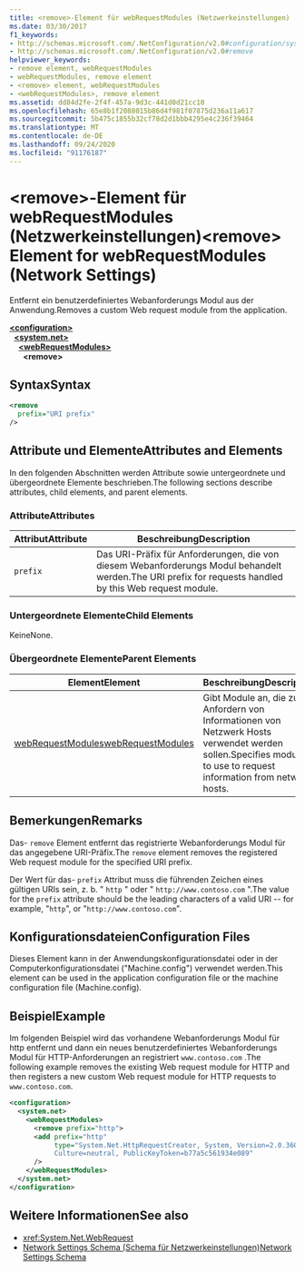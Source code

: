 ```yaml
---
title: <remove>-Element für webRequestModules (Netzwerkeinstellungen)
ms.date: 03/30/2017
f1_keywords:
- http://schemas.microsoft.com/.NetConfiguration/v2.0#configuration/system.net/webRequestModules/remove
- http://schemas.microsoft.com/.NetConfiguration/v2.0#remove
helpviewer_keywords:
- remove element, webRequestModules
- webRequestModules, remove element
- <remove> element, webRequestModules
- <webRequestModules>, remove element
ms.assetid: dd84d2fe-2f4f-457a-9d3c-441d0d21cc10
ms.openlocfilehash: 65e8b1f2088015b86d4f981f07875d236a11a617
ms.sourcegitcommit: 5b475c1855b32cf78d2d1bbb4295e4c236f39464
ms.translationtype: MT
ms.contentlocale: de-DE
ms.lasthandoff: 09/24/2020
ms.locfileid: "91176187"
---
```

# <a name="remove-element-for-webrequestmodules-network-settings"></a><span data-ttu-id="e29ec-102">\<remove>-Element für webRequestModules (Netzwerkeinstellungen)</span><span class="sxs-lookup"><span data-stu-id="e29ec-102">\<remove> Element for webRequestModules (Network Settings)</span></span>

<span data-ttu-id="e29ec-103">Entfernt ein benutzerdefiniertes Webanforderungs Modul aus der Anwendung.</span><span class="sxs-lookup"><span data-stu-id="e29ec-103">Removes a custom Web request module from the application.</span></span>  
  
[**\<configuration>**](../configuration-element.md)\
&nbsp;&nbsp;[**\<system.net>**](system-net-element-network-settings.md)\
&nbsp;&nbsp;&nbsp;&nbsp;[**\<webRequestModules>**](webrequestmodules-element-network-settings.md)\
&nbsp;&nbsp;&nbsp;&nbsp;&nbsp;&nbsp;**\<remove>**
  
## <a name="syntax"></a><span data-ttu-id="e29ec-104">Syntax</span><span class="sxs-lookup"><span data-stu-id="e29ec-104">Syntax</span></span>  
  
```xml  
<remove
  prefix="URI prefix"
/>  
```  
  
## <a name="attributes-and-elements"></a><span data-ttu-id="e29ec-105">Attribute und Elemente</span><span class="sxs-lookup"><span data-stu-id="e29ec-105">Attributes and Elements</span></span>  

 <span data-ttu-id="e29ec-106">In den folgenden Abschnitten werden Attribute sowie untergeordnete und übergeordnete Elemente beschrieben.</span><span class="sxs-lookup"><span data-stu-id="e29ec-106">The following sections describe attributes, child elements, and parent elements.</span></span>  
  
### <a name="attributes"></a><span data-ttu-id="e29ec-107">Attribute</span><span class="sxs-lookup"><span data-stu-id="e29ec-107">Attributes</span></span>  
  
|<span data-ttu-id="e29ec-108">**Attribut**</span><span class="sxs-lookup"><span data-stu-id="e29ec-108">**Attribute**</span></span>|<span data-ttu-id="e29ec-109">**Beschreibung**</span><span class="sxs-lookup"><span data-stu-id="e29ec-109">**Description**</span></span>|  
|-------------------|---------------------|  
|`prefix`|<span data-ttu-id="e29ec-110">Das URI-Präfix für Anforderungen, die von diesem Webanforderungs Modul behandelt werden.</span><span class="sxs-lookup"><span data-stu-id="e29ec-110">The URI prefix for requests handled by this Web request module.</span></span>|  
  
### <a name="child-elements"></a><span data-ttu-id="e29ec-111">Untergeordnete Elemente</span><span class="sxs-lookup"><span data-stu-id="e29ec-111">Child Elements</span></span>  

 <span data-ttu-id="e29ec-112">Keine</span><span class="sxs-lookup"><span data-stu-id="e29ec-112">None.</span></span>  
  
### <a name="parent-elements"></a><span data-ttu-id="e29ec-113">Übergeordnete Elemente</span><span class="sxs-lookup"><span data-stu-id="e29ec-113">Parent Elements</span></span>  
  
|<span data-ttu-id="e29ec-114">**Element**</span><span class="sxs-lookup"><span data-stu-id="e29ec-114">**Element**</span></span>|<span data-ttu-id="e29ec-115">**Beschreibung**</span><span class="sxs-lookup"><span data-stu-id="e29ec-115">**Description**</span></span>|  
|-----------------|---------------------|  
|[<span data-ttu-id="e29ec-116">webRequestModules</span><span class="sxs-lookup"><span data-stu-id="e29ec-116">webRequestModules</span></span>](webrequestmodules-element-network-settings.md)|<span data-ttu-id="e29ec-117">Gibt Module an, die zum Anfordern von Informationen von Netzwerk Hosts verwendet werden sollen.</span><span class="sxs-lookup"><span data-stu-id="e29ec-117">Specifies modules to use to request information from network hosts.</span></span>|  
  
## <a name="remarks"></a><span data-ttu-id="e29ec-118">Bemerkungen</span><span class="sxs-lookup"><span data-stu-id="e29ec-118">Remarks</span></span>  

 <span data-ttu-id="e29ec-119">Das- `remove` Element entfernt das registrierte Webanforderungs Modul für das angegebene URI-Präfix.</span><span class="sxs-lookup"><span data-stu-id="e29ec-119">The `remove` element removes the registered Web request module for the specified URI prefix.</span></span>  
  
 <span data-ttu-id="e29ec-120">Der Wert für das- `prefix` Attribut muss die führenden Zeichen eines gültigen URIs sein, z. b. " `http` " oder " `http://www.contoso.com` ".</span><span class="sxs-lookup"><span data-stu-id="e29ec-120">The value for the `prefix` attribute should be the leading characters of a valid URI -- for example, "`http`", or "`http://www.contoso.com`".</span></span>  
  
## <a name="configuration-files"></a><span data-ttu-id="e29ec-121">Konfigurationsdateien</span><span class="sxs-lookup"><span data-stu-id="e29ec-121">Configuration Files</span></span>  

 <span data-ttu-id="e29ec-122">Dieses Element kann in der Anwendungskonfigurationsdatei oder in der Computerkonfigurationsdatei ("Machine.config") verwendet werden.</span><span class="sxs-lookup"><span data-stu-id="e29ec-122">This element can be used in the application configuration file or the machine configuration file (Machine.config).</span></span>  
  
## <a name="example"></a><span data-ttu-id="e29ec-123">Beispiel</span><span class="sxs-lookup"><span data-stu-id="e29ec-123">Example</span></span>  

<span data-ttu-id="e29ec-124">Im folgenden Beispiel wird das vorhandene Webanforderungs Modul für http entfernt und dann ein neues benutzerdefiniertes Webanforderungs Modul für HTTP-Anforderungen an registriert `www.contoso.com` .</span><span class="sxs-lookup"><span data-stu-id="e29ec-124">The following example removes the existing Web request module for HTTP and then registers a new custom Web request module for HTTP requests to `www.contoso.com`.</span></span>
  
```xml  
<configuration>  
  <system.net>  
    <webRequestModules>  
      <remove prefix="http">  
      <add prefix="http"  
           type="System.Net.HttpRequestCreator, System, Version=2.0.3600.0,  
           Culture=neutral, PublicKeyToken=b77a5c561934e089"  
      />  
    </webRequestModules>  
  </system.net>  
</configuration>  
```  
  
## <a name="see-also"></a><span data-ttu-id="e29ec-125">Weitere Informationen</span><span class="sxs-lookup"><span data-stu-id="e29ec-125">See also</span></span>

- <xref:System.Net.WebRequest>
- [<span data-ttu-id="e29ec-126">Network Settings Schema (Schema für Netzwerkeinstellungen)</span><span class="sxs-lookup"><span data-stu-id="e29ec-126">Network Settings Schema</span></span>](index.md)
